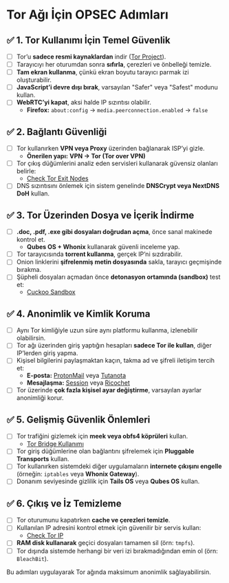 # **Tor Ağı İçin OPSEC Adımları**  

## ✅ 1. Tor Kullanımı İçin Temel Güvenlik  
- [ ] Tor’u **sadece resmi kaynaklardan** indir ([Tor Project](https://www.torproject.org/)).  
- [ ] Tarayıcıyı her oturumdan sonra **sıfırla**, çerezleri ve önbelleği temizle.  
- [ ] **Tam ekran kullanma**, çünkü ekran boyutu tarayıcı parmak izi oluşturabilir.  
- [ ] **JavaScript’i devre dışı bırak**, varsayılan "Safer" veya "Safest" modunu kullan.  
- [ ] **WebRTC’yi kapat**, aksi halde IP sızıntısı olabilir.  
  - **Firefox:** `about:config` → `media.peerconnection.enabled` → `false`  

## ✅ 2. Bağlantı Güvenliği  
- [ ] Tor kullanırken **VPN veya Proxy** üzerinden bağlanarak ISP’yi gizle.  
  - **Önerilen yapı:** **VPN → Tor (Tor over VPN)**  
- [ ] Tor çıkış düğümlerini analiz eden servisleri kullanarak güvensiz olanları belirle:  
  - [Check Tor Exit Nodes](https://exonerator.torproject.org/)  
- [ ] DNS sızıntısını önlemek için sistem genelinde **DNSCrypt veya NextDNS DoH** kullan.  

## ✅ 3. Tor Üzerinden Dosya ve İçerik İndirme  
- [ ] **.doc, .pdf, .exe gibi dosyaları doğrudan açma**, önce sanal makinede kontrol et.  
  - **Qubes OS + Whonix** kullanarak güvenli inceleme yap.  
- [ ] Tor tarayıcısında **torrent kullanma**, gerçek IP’ni sızdırabilir.  
- [ ] Onion linklerini **şifrelenmiş metin dosyasında** sakla, tarayıcı geçmişinde bırakma.  
- [ ] Şüpheli dosyaları açmadan önce **detonasyon ortamında (sandbox)** test et:  
  - [Cuckoo Sandbox](https://cuckoosandbox.org/)  

## ✅ 4. Anonimlik ve Kimlik Koruma  
- [ ] Aynı Tor kimliğiyle uzun süre aynı platformu kullanma, izlenebilir olabilirsin.  
- [ ] Tor ağı üzerinden giriş yaptığın hesapları **sadece Tor ile kullan**, diğer IP’lerden giriş yapma.  
- [ ] Kişisel bilgilerini paylaşmaktan kaçın, takma ad ve şifreli iletişim tercih et:  
  - **E-posta:** [ProtonMail](https://proton.me/) veya [Tutanota](https://tutanota.com/)  
  - **Mesajlaşma:** [Session](https://getsession.org/) veya [Ricochet](https://ricochet.im/)  
- [ ] Tor üzerinde **çok fazla kişisel ayar değiştirme**, varsayılan ayarlar anonimliği korur.  

## ✅ 5. Gelişmiş Güvenlik Önlemleri  
- [ ] Tor trafiğini gizlemek için **meek veya obfs4 köprüleri** kullan.  
  - [Tor Bridge Kullanımı](https://bridges.torproject.org/)  
- [ ] Tor giriş düğümlerine olan bağlantını şifrelemek için **Pluggable Transports** kullan.  
- [ ] Tor kullanırken sistemdeki diğer uygulamaların **internete çıkışını engelle** (örneğin: `iptables` veya **Whonix Gateway**).  
- [ ] Donanım seviyesinde gizlilik için **Tails OS** veya **Qubes OS** kullan.  

## ✅ 6. Çıkış ve İz Temizleme  
- [ ] Tor oturumunu kapatırken **cache ve çerezleri temizle**.  
- [ ] Kullanılan IP adresini kontrol etmek için güvenilir bir servis kullan:  
  - [Check Tor IP](https://check.torproject.org/)  
- [ ] **RAM disk kullanarak** geçici dosyaları tamamen sil (örn: `tmpfs`).  
- [ ] Tor dışında sistemde herhangi bir veri izi bırakmadığından emin ol (örn: `BleachBit`).  

Bu adımları uygulayarak Tor ağında maksimum anonimlik sağlayabilirsin.
